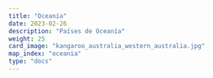 ```yaml
---
title: "Oceanía"
date: 2023-02-26
description: "Países de Oceanía"
weight: 25
card_image: "kangaroo_australia_western_australia.jpg"
map_index: "oceania"
type: "docs"
---
```

